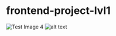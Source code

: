 # frontend-project-lvl1
![Test Image 4](https://github.com/andbilous/frontend-project-lvl1/workflows/lint/badge.svg)
![alt text](http://url/to/img.png)